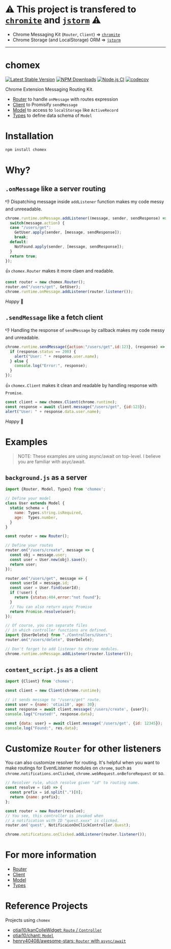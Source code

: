 # :warning: This project is transfered to [`chromite`](https://github.com/otiai10/chromite) and [`jstorm`](https://github.com/otiai10/jstorm) :warning:

* Chrome Messaging Kit (`Router`, `Client`) => [`chromite`](https://github.com/otiai10/chromite)
* Chrome Storage (and LocalStorage) ORM => [`jstorm`](https://github.com/otiai10/jstorm) 

--------------

chomex
========

[![Latest Stable Version](https://img.shields.io/npm/v/chomex.svg)](https://www.npmjs.com/package/chomex)
[![NPM Downloads](https://img.shields.io/npm/dt/chomex.svg)](https://www.npmjs.com/package/chomex)
[![Node.js CI](https://github.com/otiai10/chomex/workflows/Node.js%20CI/badge.svg)](https://github.com/otiai10/chomex/actions?query=workflow%3A%22Node.js+CI%22)
[![codecov](https://codecov.io/gh/otiai10/chomex/branch/main/graph/badge.svg?token=n6lt67hpyd)](https://codecov.io/gh/otiai10/chomex)

Chrome Extension Messaging Routing Kit.

- [Router](https://github.com/otiai10/chomex/tree/master/src/Router/README.md) to handle `onMessage` with routes expression
- [Client](https://github.com/otiai10/chomex/tree/master/src/Client/README.md) to Promisify `sendMessage`
- [Model](https://github.com/otiai10/chomex/tree/master/src/Model/README.md) to access to `localStorage` like `ActiveRecord`
- [Types](https://github.com/otiai10/chomex/tree/master/src/Model/Types/README.md) to define data schema of `Model`

# Installation

```sh
npm install chomex
```

# Why?

## `.onMessage` like a server routing

:-1: Dispatching message inside `addListener` function makes my code messy and unreeadable.

```javascript
chrome.runtime.onMessage.addListener((message, sender, sendResponse) => {
  switch(message.action) {
  case "/users/get":
    GetUser.apply(sender, [message, sendResponse]);
    break;
  default:
    NotFound.apply(sender, [message, sendResponse]);
  }
  return true;
});
```

:+1: `chomex.Router` makes it more claen and readable.

```javascript
const router = new chomex.Router();
router.on("/users/get", GetUser);
chrome.runtime.onMessage.addListener(router.listener());
```

_Happy_ :hugs:

## `.sendMessage` like a fetch client

:-1: Handling the response of `sendMessage` by callback makes my code messy and unreadable.

```js
chrome.runtime.sendMessage({action:"/users/get",id:123}, (response) => {
  if (response.status == 200) {
    alert("User: " + response.user.name);
  } else {
    console.log("Error:", response);
  }
});
```

:+1: `chomex.Client` makes it clean and readable by handling response with `Promise`.

```js
const client = new chomex.Client(chrome.runtime);
const response = await client.message("/users/get", {id:123});
alert("User: " + response.data.user.name);
```

_Happy_ :hugs:

# Examples

> NOTE: These examples are using async/await on top-level. I believe you are familiar with asyc/await.

## `background.js` as a server

```javascript
import {Router, Model, Types} from 'chomex';

// Define your model
class User extends Model {
  static schema = {
    name: Types.string.isRequired,
    age:  Types.number,
  }
}

const router = new Router();

// Define your routes
router.on("/users/create", message => {
  const obj = message.user;
  const user = User.new(obj).save();
  return user;
});

router.on("/users/get", message => {
  const userId = message.id;
  const user = User.find(userId);
  if (!user) {
    return {status:404,error:"not found"};
  }
  // You can also return async Promise
  return Promise.resolve(user);
});

// Of course, you can separate files
// in which controller functions are defined.
import {UserDelete} from "./Controllers/Users";
router.on("/users/delete", UserDelete);

// Don't forget to add listener to chrome modules.
chrome.runtime.onMessage.addListener(router.listener());
```

## `content_script.js` as a client

```javascript
import {Client} from 'chomex';

const client = new Client(chrome.runtime);

// it sends message to "/users/get" route.
const user = {name: 'otiai10', age: 30};
const response = await client.message('/users/create', {user});
console.log("Created!", response.data);

const {data: user} = await client.message('/users/get', {id: 12345});
console.log("Found:", res.data);
```

# Customize `Router` for other listeners

You can also customize resolver for routing.
It's helpful when you want to make routings for EventListener modules on `chrome`, such as `chrome.notifications.onClicked`, `chrome.webRequest.onBeforeRequest` or so.

```javascript
// Resolver rule, which resolve given "id" to routing name.
const resolve = (id) => {
  const prefix = id.split(".")[0];
  return {name: prefix};
};

const router = new Router(resolve);
// You see, this controller is invoked when
// a notification with ID "quest.xxxx" is clicked.
router.on('quest', NotificaionOnClickController.Quest);

chrome.notifications.onClicked.addListener(router.listener());
```

# For more information

- [Router](https://github.com/otiai10/chomex/tree/master/src/Router/README.md)
- [Client](https://github.com/otiai10/chomex/tree/master/src/Client/README.md)
- [Model](https://github.com/otiai10/chomex/tree/master/src/Model/README.md)
- [Types](https://github.com/otiai10/chomex/tree/master/src/Model/Types/README.md)

# Reference Projects

Projects using `chomex`

- [otiai10/kanColleWidget: `Route` / `Controller`](https://github.com/otiai10/kanColleWidget/blob/master/src/js/Application/Routes/MessageRoutes.js)
- [otiai10/chant: `Model`](https://github.com/otiai10/chant/blob/master/client/src/js/models/index.js)
- [henry40408/awesome-stars: `Router` with `async/await`](https://github.com/henry40408/awesome-stars/blob/6417543a998d9bfb5504c60dc35fe38d04a9b694/app/scripts/background/messageRouter.js#L25-L33)
